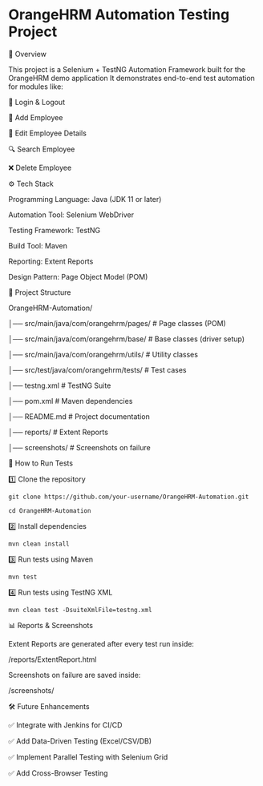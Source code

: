 # OrangeHRM Automation Testing Project

📌 Overview

This project is a Selenium + TestNG Automation Framework built for the OrangeHRM demo application
It demonstrates end-to-end test automation for modules like:

🔑 Login & Logout

👤 Add Employee

📝 Edit Employee Details

🔍 Search Employee

❌ Delete Employee


⚙️ Tech Stack

  Programming Language: Java (JDK 11 or later)

  Automation Tool: Selenium WebDriver

  Testing Framework: TestNG

  Build Tool: Maven

  Reporting: Extent Reports

  Design Pattern: Page Object Model (POM)

📂 Project Structure

OrangeHRM-Automation/

│── src/main/java/com/orangehrm/pages/        # Page classes (POM)

│── src/main/java/com/orangehrm/base/         # Base classes (driver setup)

│── src/main/java/com/orangehrm/utils/        # Utility classes

│── src/test/java/com/orangehrm/tests/        # Test cases

│── testng.xml                                # TestNG Suite

│── pom.xml                                   # Maven dependencies

│── README.md                                 # Project documentation

│── reports/                                  # Extent Reports

│── screenshots/                              # Screenshots on failure





🚀 How to Run Tests

1️⃣ Clone the repository

    git clone https://github.com/your-username/OrangeHRM-Automation.git
    
    cd OrangeHRM-Automation

2️⃣ Install dependencies

    mvn clean install

3️⃣ Run tests using Maven

    mvn test

4️⃣ Run tests using TestNG XML

    mvn clean test -DsuiteXmlFile=testng.xml

📊 Reports & Screenshots

Extent Reports are generated after every test run inside:

/reports/ExtentReport.html

Screenshots on failure are saved inside:

/screenshots/

🛠️ Future Enhancements

  ✅ Integrate with Jenkins for CI/CD

  ✅ Add Data-Driven Testing (Excel/CSV/DB)

  ✅ Implement Parallel Testing with Selenium Grid

  ✅ Add Cross-Browser Testing
  

